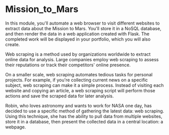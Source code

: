 # Mission_to_Mars
In this module, you'll automate a web browser to visit different websites to extract data about the Mission to Mars. You'll store it in a NoSQL database, and then render the data in a web application created with Flask. The completed work will be displayed in your portfolio, which you will also create.

Web scraping is a method used by organizations worldwide to extract online data for analysis. Large companies employ web scraping to assess their reputations or track their competitors' online presence.

On a smaller scale, web scraping automates tedious tasks for personal projects. For example, if you're collecting current news on a specific subject, web scraping can make it a simple process. Instead of visiting each website and copying an article, a web scraping script will perform those actions and save the scraped data for later analysis.

Robin, who loves astronomy and wants to work for NASA one day, has decided to use a specific method of gathering the latest data: web scraping. Using this technique, she has the ability to pull data from multiple websites, store it in a database, then present the collected data in a central location: a webpage.

